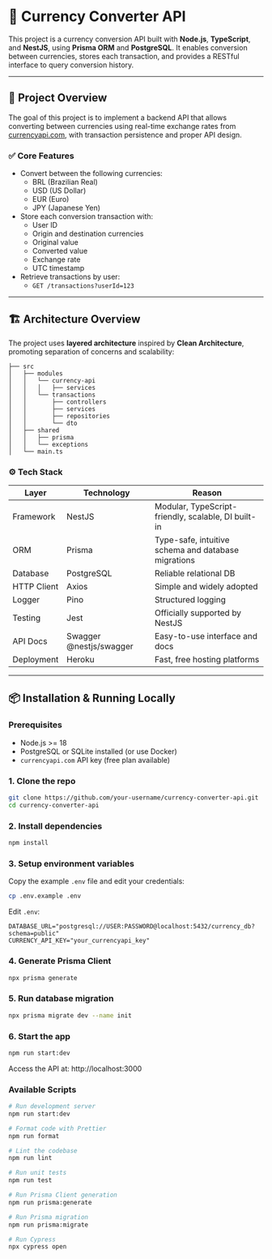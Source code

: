 # 💸 Currency Converter API

This project is a currency conversion API built with **Node.js**, **TypeScript**, and **NestJS**, using **Prisma ORM** and **PostgreSQL**. It enables conversion between currencies, stores each transaction, and provides a RESTful interface to query conversion history.

---

## 🧠 Project Overview

The goal of this project is to implement a backend API that allows converting between currencies using real-time exchange rates from [currencyapi.com](https://currencyapi.com/), with transaction persistence and proper API design.

### ✅ Core Features

- Convert between the following currencies:
  - BRL (Brazilian Real)
  - USD (US Dollar)
  - EUR (Euro)
  - JPY (Japanese Yen)
- Store each conversion transaction with:
  - User ID
  - Origin and destination currencies
  - Original value
  - Converted value
  - Exchange rate
  - UTC timestamp
- Retrieve transactions by user:
  - `GET /transactions?userId=123`

---

## 🏗️ Architecture Overview

The project uses **layered architecture** inspired by **Clean Architecture**, promoting separation of concerns and scalability:

```
├── src
│   ├── modules
│   │   └── currency-api
│   │   │   ├── services
│   │   └── transactions
│   │       ├── controllers
│   │       ├── services
│   │       ├── repositories
│   │       └── dto
│   ├── shared
│   │   ├── prisma
│   │   └── exceptions
│   └── main.ts
```

### ⚙️ Tech Stack

| Layer        | Technology              | Reason                                                   |
|--------------|-------------------------|----------------------------------------------------------|
| Framework    | NestJS                  | Modular, TypeScript-friendly, scalable, DI built-in      |
| ORM          | Prisma                  | Type-safe, intuitive schema and database migrations      |
| Database     | PostgreSQL              | Reliable relational DB                                   |
| HTTP Client  | Axios                   | Simple and widely adopted                                |
| Logger       | Pino                    | Structured logging                                       |
| Testing      | Jest                    | Officially supported by NestJS                           |
| API Docs     | Swagger @nestjs/swagger | Easy-to-use interface and docs                           |
| Deployment   | Heroku                  | Fast, free hosting platforms                             |

---
## 📦 Installation & Running Locally

### Prerequisites

- Node.js >= 18
- PostgreSQL or SQLite installed (or use Docker)
- `currencyapi.com` API key (free plan available)

### 1. Clone the repo

```bash
git clone https://github.com/your-username/currency-converter-api.git
cd currency-converter-api
```

### 2. Install dependencies

```bash
npm install
```

### 3. Setup environment variables

Copy the example `.env` file and edit your credentials:

```bash
cp .env.example .env
```

Edit `.env`:

```env
DATABASE_URL="postgresql://USER:PASSWORD@localhost:5432/currency_db?schema=public"
CURRENCY_API_KEY="your_currencyapi_key"
```

### 4. Generate Prisma Client

```bash
npx prisma generate
```

### 5. Run database migration

```bash
npx prisma migrate dev --name init
```

### 6. Start the app

```bash
npm run start:dev
```
Access the API at: http://localhost:3000

### Available Scripts
```bash
# Run development server
npm run start:dev

# Format code with Prettier
npm run format

# Lint the codebase
npm run lint

# Run unit tests
npm run test

# Run Prisma Client generation
npm run prisma:generate

# Run Prisma migration
npm run prisma:migrate

# Run Cypress
npx cypress open
```